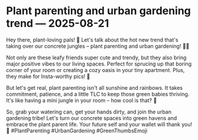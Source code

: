 # Plant parenting and urban gardening trend — 2025-08-21

Hey there, plant-loving pals! 🌿 Let's talk about the hot new trend that's taking over our concrete jungles – plant parenting and urban gardening! 🌆🌱

Not only are these leafy friends super cute and trendy, but they also bring major positive vibes to our living spaces. Perfect for sprucing up that boring corner of your room or creating a cozy oasis in your tiny apartment. Plus, they make for Insta-worthy pics! 📸

But let's get real, plant parenting isn't all sunshine and rainbows. It takes commitment, patience, and a little TLC to keep those green babies thriving. It's like having a mini jungle in your room – how cool is that? 🌴

So, grab your watering can, get your hands dirty, and join the urban gardening tribe! Let's turn our concrete spaces into green havens and embrace the plant parent life. Your future self and your wallet will thank you! 💚 #PlantParenting #UrbanGardening #GreenThumbsEmoji